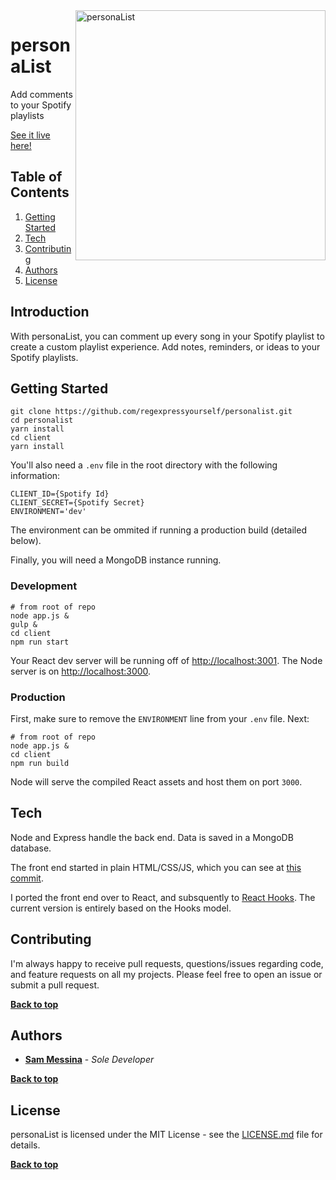 <img alt="personaList" align="right" src="https://smessina.com/static/images/sss/pl-1.png" width="400px"/>

# personaList

Add comments to your Spotify playlists

[See it live here!](https://personalist.smessina.com/)

## Table of Contents

  1. [Getting Started](#getting-started)
  2. [Tech](#tech)
  3. [Contributing](#contributing)
  4. [Authors](#authors)
  5. [License](#license)


## Introduction

  With personaList, you can comment up every song in your Spotify playlist to create a custom playlist experience. Add notes, reminders, or ideas to your Spotify playlists. 

## Getting Started

  ```
  git clone https://github.com/regexpressyourself/personalist.git 
  cd personalist
  yarn install
  cd client
  yarn install
  ```

  You'll also need a `.env` file in the root directory with the following information:

  ```
  CLIENT_ID={Spotify Id}
  CLIENT_SECRET={Spotify Secret} 
  ENVIRONMENT='dev' 
  ```

  The environment can be ommited if running a production build (detailed below).

  Finally, you will need a MongoDB instance running.

### Development 

  ```
  # from root of repo
  node app.js &
  gulp &
  cd client
  npm run start
  ```      
  
  Your React dev server will be running off of [http://localhost:3001](http://localhost:3001). The Node server is on [http://localhost:3000](http://localhost:3000).

### Production
  First, make sure to remove the `ENVIRONMENT` line from your `.env` file. Next:

  ```
  # from root of repo
  node app.js &
  cd client
  npm run build
  ```      

  Node will serve the compiled React assets and host them on port `3000`.


## Tech

Node and Express handle the back end. Data is saved in a MongoDB database.

The front end started in plain HTML/CSS/JS, which you can see at [this commit](https://github.com/regexpressyourself/personalist/tree/7abedc411dad50878ec06b2a440a9dd66a01607d). 

I ported the front end over to React, and subsquently to [React Hooks](https://reactjs.org/docs/hooks-intro.html). The current version is entirely based on the Hooks model.


## Contributing

  I'm always happy to receive pull requests, questions/issues regarding code, and feature requests on all my projects. Please feel free to open an issue or submit a pull request.

  **[Back to top](#table-of-contents)**

## Authors

  * **[Sam Messina](https://smessina.com)** - *Sole Developer* 

  **[Back to top](#table-of-contents)**

## License

  personaList is licensed under the MIT License - see the [LICENSE.md](LICENSE.md) file for details.


  **[Back to top](#table-of-contents)**
